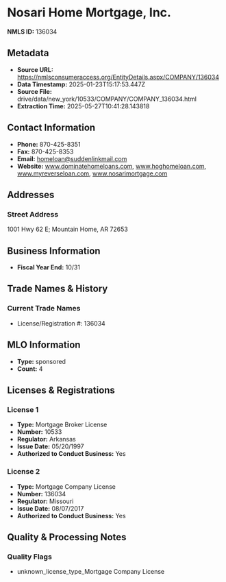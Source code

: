 # Nosari Home Mortgage, Inc.

**NMLS ID:** 136034

## Metadata
- **Source URL:** https://nmlsconsumeraccess.org/EntityDetails.aspx/COMPANY/136034
- **Data Timestamp:** 2025-01-23T15:17:53.447Z
- **Source File:** drive/data/new_york/10533/COMPANY/COMPANY_136034.html
- **Extraction Time:** 2025-05-27T10:41:28.143818

## Contact Information
- **Phone:** 870-425-8351
- **Fax:** 870-425-8353
- **Email:** homeloan@suddenlinkmail.com
- **Website:** www.dominatehomeloans.com, www.hoghomeloan.com, www.myreverseloan.com, www.nosarimortgage.com

## Addresses
### Street Address
1001 Hwy 62 E; Mountain Home, AR 72653

## Business Information
- **Fiscal Year End:** 10/31

## Trade Names & History
### Current Trade Names
- License/Registration #: 136034

## MLO Information
- **Type:** sponsored
- **Count:** 4

## Licenses & Registrations

### License 1
- **Type:** Mortgage Broker License
- **Number:** 10533
- **Regulator:** Arkansas
- **Issue Date:** 05/20/1997
- **Authorized to Conduct Business:** Yes

### License 2
- **Type:** Mortgage Company License
- **Number:** 136034
- **Regulator:** Missouri
- **Issue Date:** 08/07/2017
- **Authorized to Conduct Business:** Yes

## Quality & Processing Notes
### Quality Flags
- unknown_license_type_Mortgage Company License
